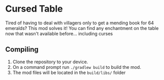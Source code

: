 # Cursed Table

Tired of having to deal with villagers only to get a mending book for 64 emeralds? This mod solves it! You can find any enchantment on the table now that wasn't available before... including curses

## Compiling

1. Clone the repository to your device.
2. On a command prompt run `./gradlew build` to build the mod.
3. The mod files will be located in the `build/libs/` folder
